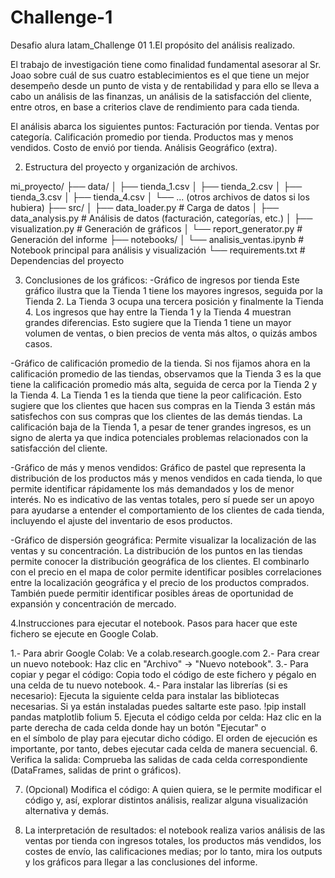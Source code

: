 # Challenge-1
Desafio alura latam_Challenge 01
1.El propósito del análisis realizado.

El trabajo de investigación tiene como finalidad fundamental asesorar al Sr. Joao sobre cuál de 
sus cuatro establecimientos es el que tiene un mejor desempeño desde un punto de vista y de 
rentabilidad y para ello se lleva a cabo un análisis de las finanzas, un análisis de la 
satisfacción del cliente, entre otros, en base a criterios clave de rendimiento para cada tienda. 

El análisis abarca los siguientes puntos:
Facturación por tienda.
Ventas por categoría.
Calificación promedio por tienda.
Productos mas y menos vendidos.
Costo de envió por tienda.
Análisis Geográfico (extra).


2. Estructura del proyecto y organización de archivos.

mi_proyecto/
├── data/
│   ├── tienda_1.csv
│   ├── tienda_2.csv
│   ├── tienda_3.csv
│   ├── tienda_4.csv
│   └── ... (otros archivos de datos si los hubiera)
├── src/
│   ├── data_loader.py     # Carga de datos
│   ├── data_analysis.py   # Análisis de datos (facturación, categorías, etc.)
│   ├── visualization.py   # Generación de gráficos
│   └── report_generator.py # Generación del informe
├── notebooks/
│   └── analisis_ventas.ipynb # Notebook principal para análisis y visualización
└── requirements.txt  # Dependencias del proyecto

3. Conclusiones de los gráficos:
-Gráfico de ingresos por tienda
 Este gráfico ilustra que la Tienda 1 tiene los mayores ingresos, seguida por la Tienda 2. 
La Tienda 3 ocupa una tercera posición y finalmente la Tienda 4. Los ingresos que hay entre 
la Tienda 1 y la Tienda 4 muestran grandes diferencias. Esto sugiere que la Tienda 1 tiene 
un mayor volumen de ventas, o bien precios de venta más altos, o quizás ambos casos. 

-Gráfico de calificación promedio de la tienda.
 Si nos fijamos ahora en la calificación promedio de las tiendas, observamos que la Tienda 3 
es la que tiene la calificación promedio más alta, seguida de cerca por la Tienda 2 y la 
Tienda 4. La Tienda 1 es la tienda que tiene la peor calificación. Esto sugiere que los 
clientes que hacen sus compras en la Tienda 3 están más satisfechos con sus compras que 
los clientes de las demás tiendas. La calificación baja de la Tienda 1, a pesar de tener 
grandes ingresos, es un signo de alerta ya que indica potenciales problemas relacionados con la 
satisfacción del cliente.

-Gráfico de más y menos vendidos:
 Gráfico de pastel que representa la distribución de los productos más y menos vendidos en cada tienda, lo que permite identificar rápidamente los más demandados y los de menor interés. No es indicativo de las ventas totales, pero sí puede ser un apoyo para ayudarse a entender el comportamiento de los clientes de cada tienda, incluyendo el ajuste del inventario de esos productos.

-Gráfico de dispersión geográfica:
 Permite visualizar la localización de las ventas y su concentración. La distribución de los puntos en las tiendas permite conocer la distribución geográfica de los clientes. El combinarlo con el precio en el mapa de color permite identificar posibles correlaciones entre la localización geográfica y el precio de los productos comprados. También puede permitir identificar posibles áreas de oportunidad de expansión y concentración de mercado.

4.Instrucciones para ejecutar el notebook.
Pasos para hacer que este fichero se ejecute en Google Colab.

1.- Para abrir Google Colab: Ve a colab.research.google.com
2.- Para crear un nuevo notebook: Haz clic en "Archivo" -> "Nuevo notebook".
3.- Para copiar y pegar el código: Copia todo el código de este fichero y pégalo en una celda de tu nuevo notebook.
4.- Para instalar las librerías (si es necesario): Ejecuta la siguiente celda para instalar las bibliotecas necesarias.
    Si ya están instaladas puedes saltarte este paso.
            !pip install pandas matplotlib folium
5. Ejecuta el código celda por celda: Haz clic en la parte derecha de cada celda donde hay un botón "Ejecutar" o   
   en el símbolo de play para ejecutar dicho código. El orden de ejecución es importante, por tanto, debes ejecutar
   cada celda de manera secuencial.
6. Verifica la salida: Comprueba las salidas de cada celda correspondiente (DataFrames, salidas de print o gráficos).

7. (Opcional) Modifica el código: A quien quiera, se le permite modificar el código y, así, explorar distintos análisis,
    realizar alguna visualización alternativa y demás.

 8. La interpretación de resultados: el notebook realiza varios análisis de las ventas por tienda con ingresos
    totales, los productos más vendidos, los costes de envío, las calificaciones medias; por lo tanto, mira los
    outputs y los gráficos para llegar a las conclusiones del informe.


